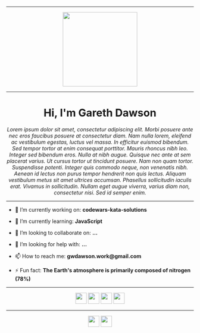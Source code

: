 <div align="center">
  <hr>
  <img src="https://github.com/thompsonemerson/thompsonemerson/raw/master/cover-thompson.png" height="200"/>
  <hr>
  <h1>Hi, I'm Gareth Dawson</h1>
  <em>Lorem ipsum dolor sit amet, consectetur adipiscing elit. Morbi posuere ante nec eros faucibus posuere at consectetur diam. Nam nulla lorem, eleifend ac vestibulum egestas, luctus vel massa. In efficitur euismod bibendum. Sed tempor tortor at enim consequat porttitor. Mauris rhoncus nibh leo. Integer sed bibendum eros. Nulla at nibh augue. Quisque nec ante at sem placerat varius. Ut cursus tortor ut tincidunt posuere. Nam non quam tortor. Suspendisse potenti. Integer quis commodo neque, non venenatis nibh. Aenean id lectus non purus tempor hendrerit non quis lectus. Aliquam vestibulum metus sit amet ultrices accumsan. Phasellus sollicitudin iaculis erat. Vivamus in sollicitudin. Nullam eget augue viverra, varius diam non, consectetur nisi. Sed id semper enim.</em>
  <hr>
</div>

- 🔭 I’m currently working on: **codewars-kata-solutions**

- 🌱 I’m currently learning: **JavaScript**

- 👯 I’m looking to collaborate on: **...**

- 🤝 I’m looking for help with: **...**

- 📫 How to reach me: **gwdawson.work<span>@</span>gmail.com**

- ⚡ Fun fact: **The Earth's atmosphere is primarily composed of nitrogen (78%)**

<div align="center">
  <hr>
<!--   <a> <img src="https://img.shields.io/badge/Visual%20Studio%20Code-0078d7.svg?style=for-the-badge&logo=visual-studio-code&logoColor=white" height="30"/> </a> -->
  <a> <img src="https://img.shields.io/badge/javascript-%23323330.svg?style=for-the-badge&logo=javascript&logoColor=%23F7DF1E" height="30"/> </a>
  <a> <img src="https://img.shields.io/badge/python-3670A0?style=for-the-badge&logo=python&logoColor=ffdd54" height="30"/> </a>
  <a> <img src="https://img.shields.io/badge/html5-%23E34F26.svg?style=for-the-badge&logo=html5&logoColor=white" height="30"/> </a>
  <a> <img src="https://img.shields.io/badge/css3-%231572B6.svg?style=for-the-badge&logo=css3&logoColor=white" height="30"/> </a>
  <hr>
  <a> <img src="https://img.shields.io/badge/mac%20os-000000?style=for-the-badge&logo=apple&logoColor=white" height="30"/> </a>
  <a> <img src="https://img.shields.io/badge/iTerm2-000000?style=for-the-badge&logo=iterm2&logoColor=white" height="30"/> </a>
</div>
